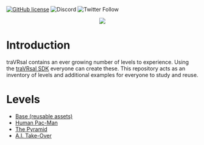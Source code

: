 [![GitHub license](https://img.shields.io/badge/license-MIT-blue.svg)](https://raw.githubusercontent.com/WetzoldStudios/traVRsal-sdk/master/LICENSE.md)
![Discord](https://img.shields.io/discord/653315487437946880)
![Twitter Follow](https://img.shields.io/twitter/follow/OutOrDead?style=flat-square)

<p align="center">
  <img src="https://github.com/WetzoldStudios/traVRsal-sdk/raw/master/Editor/Images/travrsal-300.png">
</p>

# Introduction

traVRsal contains an ever growing number of levels to experience. Using the [traVRsal SDK](https://github.com/WetzoldStudios/traVRsal-sdk) everyone can create these. This repository acts as an inventory of levels and additional examples for everyone to study and reuse.

# Levels

* [Base (reusable assets)](https://wetzoldstudios.github.io/traVRsal-levels/PacMan)
* [Human Pac-Man](https://wetzoldstudios.github.io/traVRsal-levels/PacMan)
* [The Pyramid](https://wetzoldstudios.github.io/traVRsal-levels/Pyramid)
* [A.I. Take-Over](https://wetzoldstudios.github.io/traVRsal-levels/TrainingGround)